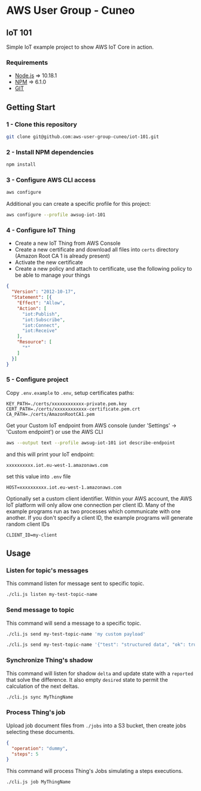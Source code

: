 # AWS User Group - Cuneo

## IoT 101

Simple IoT example project to show AWS IoT Core in action.

### Requirements

- [Node.js](https://nodejs.org/en/download/package-manager/) => 10.18.1
- [NPM](https://www.npmjs.com/) => 6.1.0
- [GIT](https://git-scm.com/book/en/v2/Getting-Started-Installing-Git)

## Getting Start

### 1 - Clone this repository

```bash
git clone git@github.com:aws-user-group-cuneo/iot-101.git
```

### 2 - Install NPM dependencies

```bash
npm install
```

### 3 - Configure AWS CLI access

```bash
aws configure
```

Additional you can create a specific profile for this project:

```bash
aws configure --profile awsug-iot-101
```

### 4 - Configure IoT Thing

- Create a new IoT Thing from AWS Console
- Create a new certificate and download all files into `certs` directory (Amazon Root CA 1 is already present)
- Activate the new certificate
- Create a new policy and attach to certificate, use the following policy to be able to manage your things
```json
{
  "Version": "2012-10-17",
  "Statement": [{
    "Effect": "Allow",
    "Action": [
      "iot:Publish",
      "iot:Subscribe",
      "iot:Connect",
      "iot:Receive"
    ],
    "Resource": [
      "*"
    ]
  }]
}
```

### 5 - Configure project

Copy `.env.example` to `.env`, setup certificates paths:
```
KEY_PATH=./certs/xxxxxxxxxxxx-private.pem.key
CERT_PATH=./certs/xxxxxxxxxxxx-certificate.pem.crt
CA_PATH=./certs/AmazonRootCA1.pem
```

Get your Custom IoT endpoint from AWS console (under 'Settings' -> 'Custom endpoint') or use the AWS CLI
```bash
aws --output text --profile awsug-iot-101 iot describe-endpoint
```
and this will print your IoT endpoint:
```
xxxxxxxxxx.iot.eu-west-1.amazonaws.com
```
set this value into `.env` file
```
HOST=xxxxxxxxxx.iot.eu-west-1.amazonaws.com
```

Optionally set a custom client identifier. Within your AWS account, the AWS IoT platform will only allow one connection per client ID. Many of the example programs run as two processes which communicate with one another. If you don't specify a client ID, the example programs will generate random client IDs
```
CLIENT_ID=my-client
```

## Usage

### Listen for topic's messages

This command listen for message sent to specific topic.
```bash
./cli.js listen my-test-topic-name
```

### Send message to topic

This command will send a message to a specific topic.
```bash
./cli.js send my-test-topic-name 'my custom payload'
```
```bash
./cli.js send my-test-topic-name '{"test": "structured data", "ok": true}'
```

### Synchronize Thing's shadow

This command will listen for shadow `delta` and update state with a `reported` that solve the difference. It also empty `desired` state to permit the calculation of the next deltas.
```bash
./cli.js sync MyThingName
```

### Process Thing's job

Upload job document files from `./jobs` into a S3 bucket, then create jobs selecting these documents.
```json
{
  "operation": "dummy",
  "steps": 5
}

```

This command will process Thing's Jobs simulating a steps executions.
```bash
./cli.js job MyThingName
```
